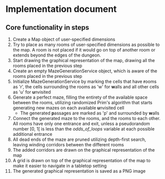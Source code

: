# Implementation document
## Core functionality in steps
1. Create a Map object of user-specified dimensions
2. Try to place as many rooms of user-specified dimensions as possible to the map. A room is not placed if it would go on top of another room or extends beyond the edges of the dungeon.
3. Start drawing the graphical representation of the map, drawing all the rooms placed in the previous step
4. Create an empty MazeGenerationService object, which is aware of the rooms placed in the previous step
5. Initialize MazeGenerationService by marking the cells that have **r**ooms as 'r', the cells surrounding the rooms as 'w' for **w**alls and all other cells as 'u' for **u**nvisited
6. Generate a perfect maze, filling the entirety of the available space between the rooms, utilizing randomized Prim's algorithm that starts generating new mazes on each available **u**nvisited cell
    - The generated **p**assages are marked as 'p' and surrounded by **w**alls
7. Connect the generated maze to the rooms, and the rooms to each other. All rooms have only one entrance and exit, unless a pseudorandom number [0, 1[ is less than the *odds\_of\_loops* variable at each possible additional entrance
8. All dead ends of the maze are pruned utilizing depth-first search, leaving winding corridors between the different rooms
9. The added corridors are drawn on the graphical representation of the map
10. A grid is drawn on top of the graphical representation of the map to make it easier to navigate in a tabletop setting
11. The generated graphical representation is saved as a PNG image
